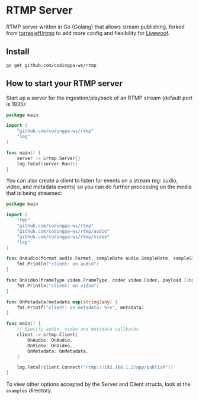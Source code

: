 # RTMP Server

RTMP server written in Go (Golang) that allows stream publishing, forked
from [torresjeff/rtmp](https://github.com/torresjeff/rtmp) to add more
config and flexibility for [Livewoof](https://twitter.com/livewoof).

## Install

`go get github.com/codingpa-ws/rtmp`

## How to start your RTMP server

Start up a server for the ingestion/playback of an RTMP stream (default port is 1935):

```go
package main

import (
	"github.com/codingpa-ws/rtmp"
	"log"
)

func main() {
	server := &rtmp.Server{}
	log.Fatal(server.Run())
}
```

You can also create a client to listen for events on a stream (eg: audio, video, and metadata events) so you can do further processing on the media that is being streamed:

```go
package main

import (
	"fmt"
	"github.com/codingpa-ws/rtmp"
	"github.com/codingpa-ws/rtmp/audio"
	"github.com/codingpa-ws/rtmp/video"
	"log"
)

func OnAudio(format audio.Format, sampleRate audio.SampleRate, sampleSize audio.SampleSize, channels audio.Channel, payload []byte, timestamp uint32) {
	fmt.Println("client: on audio")
}

func OnVideo(frameType video.FrameType, codec video.Codec, payload []byte, timestamp uint32) {
	fmt.Println("client: on video")
}

func OnMetadata(metadata map[string]any) {
	fmt.Printf("client: on metadata: %+v", metadata)
}

func main() {
	// Specify audio, video and metadata callbacks
	client := &rtmp.Client{
		OnAudio: OnAudio,
		OnVideo: OnVideo,
		OnMetadata: OnMetadata,
	}

	log.Fatal(client.Connect("rtmp://192.168.1.2/app/publish"))
}
```

To view other options accepted by the Server and Client structs, look at the `examples` directory.
